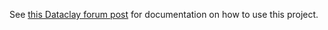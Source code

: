 See [this Dataclay forum post](https://forums.dataclay.com/topic/154/tip-using-text-animators-and-expressions-to-create-a-highlight-effect) for documentation on how to use this project.

